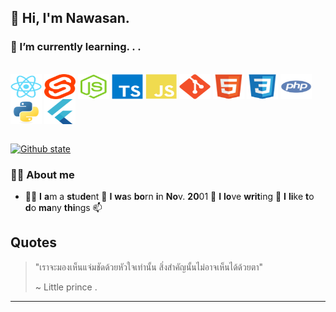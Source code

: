 
  

## 👋 Hi, I'm Nawasan.

### 🌱 I’m currently learning. . .


<div style="display: inline_block"><br>

  <img align="center" alt="React" height="40" width="50" src="https://raw.githubusercontent.com/Arikato111/Arikato111/main/icons/react-original.svg">
  <img align="center" alt="Svelte" height="40" width="50" src="https://raw.githubusercontent.com/Arikato111/Arikato111/main/icons/svelte-original.svg">
  <img align="center" alt="Nodejs" height="40" width="50" src="https://raw.githubusercontent.com/Arikato111/Arikato111/main/icons/nodejs-plain.svg">
  <img align="center" alt="Ts" height="40" width="50" src="https://raw.githubusercontent.com/Arikato111/Arikato111/main/icons/typescript-original.svg">
  <img align="center" alt="Js" height="40" width="50" src="https://raw.githubusercontent.com/Arikato111/Arikato111/main/icons/javascript-plain.svg">
  <img align="center" alt="Git" height="40" width="50" src="https://raw.githubusercontent.com/Arikato111/Arikato111/main/icons/git-original.svg">
  <img align="center" alt="HTML5" height="40" width="50" src="https://raw.githubusercontent.com/Arikato111/Arikato111/main/icons/html5-original.svg">
  <img align="center" alt="CSS3" height="40" width="50" src="https://raw.githubusercontent.com/Arikato111/Arikato111/main/icons/css3-original.svg">
  <img align="center" alt="PHP" height="40" width="50" src="https://raw.githubusercontent.com/Arikato111/Arikato111/main/icons/php-plain.svg">
  <img align="center" alt="Python" height="40" width="50" src="https://raw.githubusercontent.com/Arikato111/Arikato111/main/icons/python-original.svg">
  <img align="center" alt="Flutter" height="40" width="50" src="https://raw.githubusercontent.com/Arikato111/Arikato111/main/icons/flutter-original.svg">

</div>
<br>

[![Github state](https://github-readme-stats.vercel.app/api/top-langs/?username=Arikato111&layout=compact&hide_border=true)](https://github.com/Arikato111)

### 🧑‍💻 About me
  
- 🧑‍🎓 **I**  **a**m a **st**u**de**nt 🎂 **I**  **wa**s **bo**rn **i**n **No**v. **20**01 📖 **I**  **lo**ve **writ**ing 📝 **I** **li**ke **t**o **d**o **ma**ny **thi**ngs 📫

## Quotes
>"เราจะมองเห็นแจ่มชัดด้วยหัวใจเท่านั้น สิ่งสำคัญนั้นไม่อาจเห็นได้ด้วยตา"
>
> ~ Little prince .
 
---


<!--

**Arikato111/Arikato111** is a ✨ _special_ ✨ repository because its `README.md` (this file) appears on your GitHub profile.

  

Here are some ideas to get you started:

  

- 🔭 I’m currently working on ...

- 🌱 I’m currently learning ...

- 👯 I’m looking to collaborate on ...

- 🤔 I’m looking for help with ...

- 💬 Ask me about ...

- 📫 How to reach me: ...

- 😄 Pronouns: ...

- ⚡ Fun fact: ...

-->
